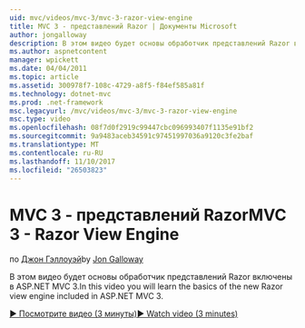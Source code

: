 ```yaml
---
uid: mvc/videos/mvc-3/mvc-3-razor-view-engine
title: MVC 3 - представлений Razor | Документы Microsoft
author: jongalloway
description: В этом видео будет основы обработчик представлений Razor включены в ASP.NET MVC 3.
ms.author: aspnetcontent
manager: wpickett
ms.date: 04/04/2011
ms.topic: article
ms.assetid: 300978f7-108c-4729-a8f5-f84ef585a81f
ms.technology: dotnet-mvc
ms.prod: .net-framework
msc.legacyurl: /mvc/videos/mvc-3/mvc-3-razor-view-engine
msc.type: video
ms.openlocfilehash: 08f7d0f2919c99447cbc096993407f1135e91bf2
ms.sourcegitcommit: 9a9483aceb34591c97451997036a9120c3fe2baf
ms.translationtype: MT
ms.contentlocale: ru-RU
ms.lasthandoff: 11/10/2017
ms.locfileid: "26503823"
---
```

<a name="mvc-3---razor-view-engine"></a><span data-ttu-id="f016e-103">MVC 3 - представлений Razor</span><span class="sxs-lookup"><span data-stu-id="f016e-103">MVC 3 - Razor View Engine</span></span>
====================
<span data-ttu-id="f016e-104">по [Джон Гэллоуэй](https://github.com/jongalloway)</span><span class="sxs-lookup"><span data-stu-id="f016e-104">by [Jon Galloway](https://github.com/jongalloway)</span></span>

<span data-ttu-id="f016e-105">В этом видео будет основы обработчик представлений Razor включены в ASP.NET MVC 3.</span><span class="sxs-lookup"><span data-stu-id="f016e-105">In this video you will learn the basics of the new Razor view engine included in ASP.NET MVC 3.</span></span>

[<span data-ttu-id="f016e-106">&#9654; Посмотрите видео (3 минуты)</span><span class="sxs-lookup"><span data-stu-id="f016e-106">&#9654; Watch video (3 minutes)</span></span>](https://channel9.msdn.com/Blogs/ASP-NET-Site-Videos/mvc-3-razor-view-engine)
